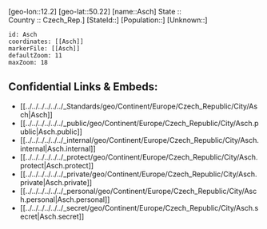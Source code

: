 ﻿---
location: [50.22,12.2] 
mapzoom: [7,12] 
mapmarker: city 
type: City
tags:
- geo/City


SpocWebEntityId: 28891
isDeleted: false
confidential: public

---
[geo-lon::12.2] 
[geo-lat::50.22] 
[name::Asch] 
State ::  
Country :: Czech_Rep.] 
[StateId::] 
[Population::] 
[Unknown::] 


```leaflet
id: Asch
coordinates: [[Asch]] 
markerFile: [[Asch]] 
defaultZoom: 11 
maxZoom: 18
```


## Confidential Links & Embeds: 
- [[../../../../../../_Standards/geo/Continent/Europe/Czech_Republic/City/Asch|Asch]] 
- [[../../../../../../_public/geo/Continent/Europe/Czech_Republic/City/Asch.public|Asch.public]] 
- [[../../../../../../_internal/geo/Continent/Europe/Czech_Republic/City/Asch.internal|Asch.internal]] 
- [[../../../../../../_protect/geo/Continent/Europe/Czech_Republic/City/Asch.protect|Asch.protect]] 
- [[../../../../../../_private/geo/Continent/Europe/Czech_Republic/City/Asch.private|Asch.private]] 
- [[../../../../../../_personal/geo/Continent/Europe/Czech_Republic/City/Asch.personal|Asch.personal]] 
- [[../../../../../../_secret/geo/Continent/Europe/Czech_Republic/City/Asch.secret|Asch.secret]] 
